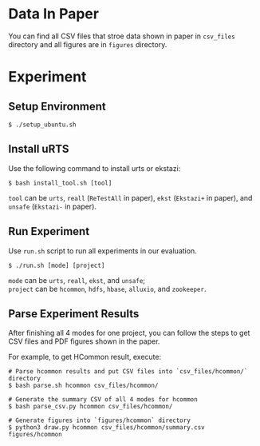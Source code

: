 # Data In Paper
You can find all CSV files that stroe data shown in paper in `csv_files` directory and all figures are in `figures` directory.

# Experiment

## Setup Environment
```
$ ./setup_ubuntu.sh
```

## Install uRTS

Use the following command to install urts or ekstazi:
```
$ bash install_tool.sh [tool]
```
`tool` can be `urts`, `reall` (`ReTestAll` in paper), `ekst` (`Ekstazi+` in paper), and `unsafe` (`Ekstazi-` in paper).

## Run Experiment
Use `run.sh` script to run all experiments in our evaluation.
```
$ ./run.sh [mode] [project]
```
`mode` can be `urts`, `reall`, `ekst`, and  `unsafe`;\
`project` can be `hcommon`, `hdfs`, `hbase`, `alluxio`, and `zookeeper`.

## Parse Experiment Results
After finishing all 4 modes for one project, you can follow the steps to get CSV files and PDF figures shown in the paper.

For example, to get HCommon result, execute:
```
# Parse hcommon results and put CSV files into `csv_files/hcommon/` directory
$ bash parse.sh hcommon csv_files/hcommon/

# Generate the summary CSV of all 4 modes for hcommon
$ bash parse_csv.py hcommon csv_files/hcommon/

# Generate figures into `figures/hcommon` directory
$ python3 draw.py hcommon csv_files/hcommon/summary.csv figures/hcommon 
```

